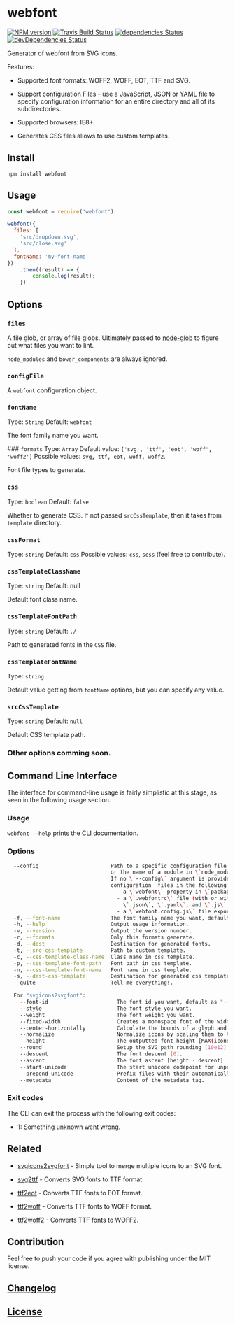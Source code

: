 # webfont

[![NPM version](https://img.shields.io/npm/v/webfont.svg)](https://www.npmjs.org/package/webfont) 
[![Travis Build Status](https://img.shields.io/travis/itgalaxy/webfont/master.svg?label=build)](https://travis-ci.org/itgalaxy/webfont) 
[![dependencies Status](https://david-dm.org/itgalaxy/webfont/status.svg)](https://david-dm.org/itgalaxy/webfont) 
[![devDependencies Status](https://david-dm.org/itgalaxy/webfont/dev-status.svg)](https://david-dm.org/itgalaxy/webfont?type=dev)

Generator of webfont from SVG icons.

Features:

- Supported font formats: WOFF2, WOFF, EOT, TTF and SVG.

- Support configuration Files - use a JavaScript, JSON or YAML file to specify configuration information 
  for an entire directory and all of its subdirectories.

- Supported browsers: IE8+.

- Generates CSS files allows to use custom templates.

## Install

```shell
npm install webfont
```

## Usage

```js
const webfont = require('webfont')

webfont({
  files: [
    'src/dropdown.svg',
    'src/close.svg'
  ],
  fontName: 'my-font-name'
})
    .then((result) => {
        console.log(result);
    })
```

## Options

### `files`

A file glob, or array of file globs. Ultimately passed to [node-glob](https://github.com/isaacs/node-glob) to figure out what files you want to lint.

`node_modules` and `bower_components` are always ignored.

### `configFile`

A `webfont` configuration object.

### `fontName`
Type: `String`
Default: `webfont`

The font family name you want.

### `formats`
Type: `Array`
Default value: `['svg', 'ttf', 'eot', 'woff', 'woff2']`
Possible values: `svg, ttf, eot, woff, woff2`.

Font file types to generate.

### `css`
Type: `boolean`
Default: `false`

Whether to generate CSS. If not passed `srcCssTemplate`, then it takes from `template` directory.

### `cssFormat`
Type: `string`
Default: `css`
Possible values: `css`, `scss` (feel free to contribute).

### `cssTemplateClassName`
Type: `string`
Default: null

Default font class name.

### `cssTemplateFontPath`
Type: `string`
Default: `./`

Path to generated fonts in the `CSS` file.

### `cssTemplateFontName`
Type: `string`

Default value getting from `fontName` options, but you can specify any value.

### `srcCssTemplate`
Type: `string`
Default: `null`

Default CSS template path.

### Other options comming soon.

## Command Line Interface

The interface for command-line usage is fairly simplistic at this stage, as seen in the following usage section.

### Usage

`webfont --help` prints the CLI documentation.

### Options

```bash
  --config                       Path to a specific configuration file (JSON, YAML, or CommonJS)
                                 or the name of a module in \`node_modules\` that points to one.
                                 If no \`--config\` argument is provided, webfont will search for
                                 configuration  files in the following places, in this order:
                                   - a \`webfont\` property in \`package.json\`
                                   - a \`.webfontrc\` file (with or without filename extension:
                                     \`.json\`, \`.yaml\`, and \`.js\` are available)
                                   - a \`webfont.config.js\` file exporting a JS object
  -f, --font-name                The font family name you want, default: "webfont".
  -h, --help                     Output usage information.
  -v, --version                  Output the version number.
  -r, --formats                  Only this formats generate.
  -d, --dest                     Destination for generated fonts.
  -t, --src-css-template         Path to custom template.
  -c, --css-template-class-name  Class name in css template.
  -p, --css-template-font-path   Font path in css template.
  -n, --css-template-font-name   Font name in css template.
  -s, --dest-css-template        Destination for generated css template.
  --quite                        Tell me everything!.

  For "svgicons2svgfont":
    --font-id                      The font id you want, default as "--font-name".
    --style                        The font style you want.
    --weight                       The font weight you want.
    --fixed-width                  Creates a monospace font of the width of the largest input icon.
    --center-horizontally          Calculate the bounds of a glyph and center it horizontally.
    --normalize                    Normalize icons by scaling them to the height of the highest icon.
    --height                       The outputted font height [MAX(icons.height)].
    --round                        Setup the SVG path rounding [10e12].
    --descent                      The font descent [0].
    --ascent                       The font ascent [height - descent].
    --start-unicode                The start unicode codepoint for unprefixed files [0xEA01].
    --prepend-unicode              Prefix files with their automatically allocated unicode codepoint.
    --metadata                     Content of the metadata tag.
```

### Exit codes

The CLI can exit the process with the following exit codes:

-   1: Something unknown went wrong.

## Related

- [svgicons2svgfont](https://github.com/nfroidure/svgicons2svgfont) - Simple tool to merge multiple 
  icons to an SVG font.

- [svg2ttf](https://github.com/fontello/svg2ttf) - Converts SVG fonts to TTF format.

- [ttf2eot](https://github.com/fontello/ttf2eot) - Converts TTF fonts to EOT format.

- [ttf2woff](https://github.com/fontello/ttf2woff) - Converts TTF fonts to WOFF format.

- [ttf2woff2](https://github.com/nfroidure/ttf2woff2) - Converts TTF fonts to WOFF2.

## Contribution

Feel free to push your code if you agree with publishing under the MIT license.

## [Changelog](CHANGELOG.md)

## [License](LICENSE)
